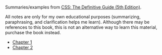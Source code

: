 Summaries/examples from [CSS: The Definitive Guide (5th Edition)](https://www.oreilly.com/library/view/css-the-definitive/9781098117603/).

All notes are only for my own educational purposes (summarizing, paraphrasing, and clarification helps me learn). Although there may be references to this book, this is not an alternative way to learn this material, purchase the book instead.

-   [Chapter 1](./ch1/)
-   [Chapter 2](./ch2/)
